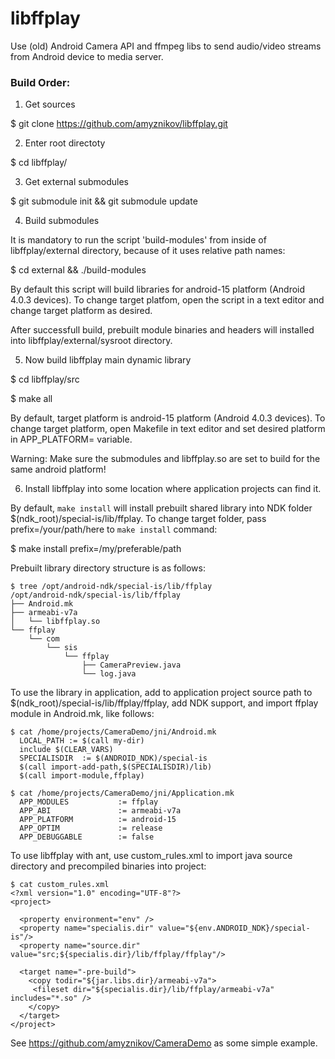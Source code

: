 # libffplay

Use (old) Android Camera API and ffmpeg libs to send audio/video streams from Android device to media server.


### Build Order:

1. Get sources

  $ git clone https://github.com/amyznikov/libffplay.git
 
2. Enter root directoty

  $ cd libffplay/

3. Get external submodules
  
  $ git submodule init && git submodule update
  
4. Build submodules 
   
  It is mandatory to run the script 'build-modules' from inside of libffplay/external directory, 
  because of it uses relative path names:
   
  $ cd external && ./build-modules
   
  By default this script will build libraries for android-15 platform (Android 4.0.3 devices).
  To change target platfom, open the script in a text editor and change target platform as desired.
   
  After successfull build, prebuilt module binaries and headers will installed into libffplay/external/sysroot directory.
   
5. Now build libffplay main dynamic library
  
  $ cd libffplay/src
  
  $ make all
  
  By default, target platform is android-15 platform (Android 4.0.3 devices).
  To change target platform, open Makefile in text editor and set desired platform in APP_PLATFORM= variable.
  
  Warning: Make sure the submodules and libffplay.so are set to build for the same android platform!
    
  
  
6. Install libffplay into some location where application projects can find it.
  
  By default, `make install` will install prebuilt shared library into NDK folder  $(ndk_root)/special-is/lib/ffplay.
  To change target folder, pass prefix=/your/path/here to `make install` command:
  
  $ make install prefix=/my/preferable/path
  
  Prebuilt library directory structure is as follows:
  
```
$ tree /opt/android-ndk/special-is/lib/ffplay
/opt/android-ndk/special-is/lib/ffplay
├── Android.mk
├── armeabi-v7a
│   └── libffplay.so
└── ffplay
    └── com
        └── sis
            └── ffplay
                ├── CameraPreview.java
                └── log.java

```

To use the library in application, add to application project source path to $(ndk_root)/special-is/lib/ffplay/ffplay, 
add NDK support, and import ffplay module in Android.mk, like follows:
```
$ cat /home/projects/CameraDemo/jni/Android.mk 
  LOCAL_PATH := $(call my-dir)
  include $(CLEAR_VARS)
  SPECIALISDIR  := $(ANDROID_NDK)/special-is
  $(call import-add-path,$(SPECIALISDIR)/lib)
  $(call import-module,ffplay)
  
$ cat /home/projects/CameraDemo/jni/Application.mk 
  APP_MODULES           := ffplay
  APP_ABI               := armeabi-v7a
  APP_PLATFORM          := android-15
  APP_OPTIM             := release
  APP_DEBUGGABLE        := false
```


To use libffplay with ant, use custom_rules.xml to import java source directory 
and precompiled binaries into project:

```
$ cat custom_rules.xml
<?xml version="1.0" encoding="UTF-8"?>
<project>

  <property environment="env" />
  <property name="specialis.dir" value="${env.ANDROID_NDK}/special-is"/>
  <property name="source.dir" value="src;${specialis.dir}/lib/ffplay/ffplay"/>

  <target name="-pre-build">
    <copy todir="${jar.libs.dir}/armeabi-v7a">
     <fileset dir="${specialis.dir}/lib/ffplay/armeabi-v7a" includes="*.so" />
    </copy>
  </target>
</project>
```


See https://github.com/amyznikov/CameraDemo as some simple example.

